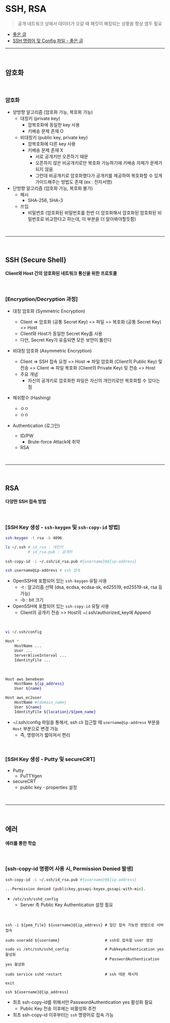 # SSH, RSA
> 공개 네트워크 상에서 데이터가 오갈 때 패킷이 해킹되는 상황을 항상 염두 필요
* [좋은 글](https://medium.com/@jamessoun93/ssh란-무엇인가요-87b58c521d6f)
* [SSH 명령어 및 Config 파일 - 좋은 글](http://taewan.kim/post/ssh_config/)

<hr>
<br> 

## 암호화
#### 

<br>

### 암호화 
* 양방향 알고리즘 (암호화 가능, 복호화 가능)
  * 대칭키 (private key)
    * 암복호화에 동일한 key 사용
    * 키배송 문제 존재 O
  * 비대칭키 (public key, private key)
    * 암복호화에 다른 key 사용
    * 키배송 문제 존재 X
      * 서로 공개키만 오픈하기 때문
      * 오픈하지 않은 비공개키로만 복호화 가능하기에 키배송 자체가 문제가 되지 않음
      * 그런데 비공개키로 암호화했다가 공개키를 제공하여 복호화할 수 있게 가이드해주는 방법도 존재 (ex : 전자서명)
* 단방향 알고리즘 (암호화 가능, 복호화 불가)
  * 해시
    * SHA-256, SHA-3
  * 쓰임
    * 비밀번호 (암호화된 비밀번호를 한번 더 암호화해서 암호화된 암호화된 비밀번호로 비교한다고 하는데, 이 부분을 더 알아봐야할듯함)

<br>
<hr>
<br> 


## SSH (Secure Shell)
#### Client와 Host 간의 암호화된 네트워크 통신을 위한 프로토콜

<br>

### [Encryption/Decryption 과정]
* 대칭 암호화 (Symmetric Encryption)
  * Client => 암호화 (공통 Secret Key) => 파일 => 복호화 (공통 Secret Key) => Host
  * Client와 Host가 동일한 Secret Key를 사용
  * 다만, Secret Key가 유출되면 모든 보안이 뚫린다

* 비대칭 암호화 (Asymmetric Encryption)
  * Client => SSH 접속 요청 => Host => 파일 암호화 (Client의 Public Key) 및 전송 => Client => 파일 복호화 (Client의 Private Key) 및 전송 => Host
  * 주요 개념
    * 자신의 공개키로 암호화한 파일은 자신의 개인키로만 복호화할 수 있다는 점

* 해쉬함수 (Hashing)
  * ㅇㅇ
  * ㅇㅇ 

* Authentication (로그인)
  * ID/PW
    * Brute-force Attack에 취약
  * RSA

<br>
<hr>
<br> 

## RSA
#### 다양한 SSH 접속 방법

<br>

### [SSH Key 생성 - `ssh-keygen` 및 `ssh-copy-id` 방법]
```bash
ssh-keygen -t rsa -b 4096

ls ~/.ssh # id_rsa : 개인키
          # id_rsa.pub : 공개키
          
ssh-copy-id -i ~/.ssh/id_rsa.pub #{username}@${ip-address}

ssh username@ip-address # ssh 접속
```
* OpenSSH에 포함되어 있는 `ssh-keygen` 유틸 사용
  * -t : 알고리즘 선택 (dsa, ecdsa, ecdsa-sk, ed25519, ed25519-sk, rsa 등 가능)
  * -b : bit 크기
* OpenSSH에 포함되어 있는 `ssh-copy-id` 유틸 사용
  * Client의 공개키 전송 >> Host의  ~/.ssh/authorized_key에 Append

<br>

```bash
vi ~/.ssh/config

Host *
    HostName ...
    User ...
    ServerAliveInterval ...
    IdentityFile ...
```

<br>

```bash
Host aws_benebean
    HostName ${ip_address}
    User ${name}

Host aws_ec2user
    HostName #{domain_name}
    User ${name}
    IdentityFile ${location}/${pem_name}
```

* ~/.ssh/config 파일을 통해서, ssh cli 접근할 때 `username@ip-address` 부분을 `Host` 부분으로 변경 가능
  * 즉, 명령어가 짧아져서 편리

<br>

### [SSH Key 생성 - Putty 및 secureCRT]
* Putty
  * PuTTYgen
* secureCRT
  * public key - properties 설정

<br>
<hr>
<br> 

## 에러
#### 에러를 통한 학습

<br>

### [ssh-copy-id 명령어 사용 시, Permission Denied 발생]
```bash
ssh-copy-id -i ~/.ssh/id_rsa.pub #{username}@${ip-address}

...Permission denied (publickey,gssapi-keyex,gssapi-with-mic).
```
* `/etc/ssh/sshd_config`
  * Server 측 Public Key Authentication 설정 필요

<br>

```
ssh -i ${pem_file} ${username}@{ip_address} # 일단 접속 가능한 방법으로 서버 접속

sudo useradd ${username}                    # ssh로 접속할 user 생성

sudo vi /etc/ssh/sshd_config                # PubkeyAuthentication yes 활성화
                                            # PasswordAuthentication yes 활성화
                                            
sudo service sshd restart                   # ssh 데몬 재시작

exit

ssh ${username}@{ip_address}
```
* 최초 ssh-copy-id를 위해서만 PasswordAuthentication yes 활성화 필요
  * Public Key 전송 이후에는 비활성화 추천
* 최초 ssh-copy-id 이후부터는 `ssh` 명령어로 접속 가능


